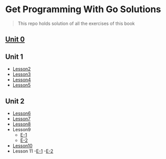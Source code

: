 # Get Programming With Go Solutions
> This repo holds solution of all the exercises of this book

## [Unit 0](/Unit0/main.go)

## Unit 1
- [Lesson2](/Unit1/Lesson2/main.go)
- [Lesson3](/Unit1/Lesson3/main.go)
- [Lesson4](/Unit1/Lesson4/main.go)
- [Lesson5](/Unit1/Lesson5/main.go)

## Unit 2
- [Lesson6](/Unit2/Lesson6/main.go)
- [Lesson7](/Unit2/Lesson7/main.go)
- [Lesson8](/Unit2/Lesson8/main.go)
- Lesson9 
    - [E-1](Unit2/Lesson9/E1/caesar.go)
    - [E-2](Unit2/Lesson9/E2/international.go)
- [Lesson10](Unit2/Lesson10/main.go)
- Lesson 11
    -[E-1](Unit2/Lesson11/E1/decipher.go)
    -[E-2](Unit2/Lesson11/E2/cipher.go)